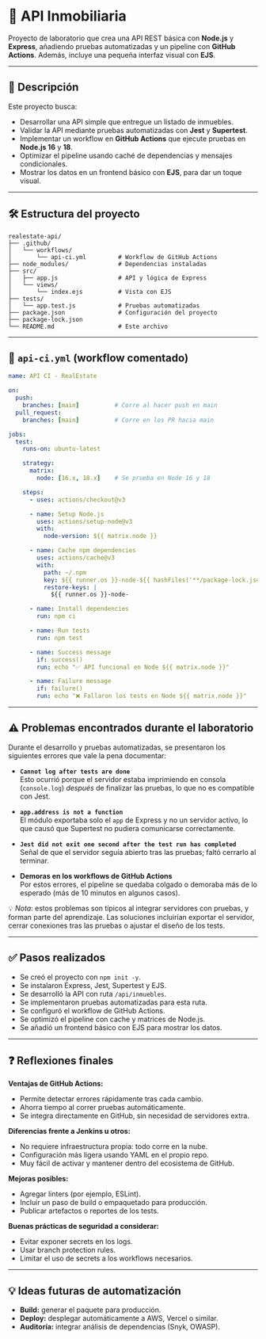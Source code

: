 
# 🚀 API Inmobiliaria

Proyecto de laboratorio que crea una API REST básica con **Node.js** y **Express**, añadiendo pruebas automatizadas y un pipeline con **GitHub Actions**. Además, incluye una pequeña interfaz visual con **EJS**.

---

## 📌 Descripción

Este proyecto busca:

- Desarrollar una API simple que entregue un listado de inmuebles.
- Validar la API mediante pruebas automatizadas con **Jest** y **Supertest**.
- Implementar un workflow en **GitHub Actions** que ejecute pruebas en **Node.js 16** y **18**.
- Optimizar el pipeline usando caché de dependencias y mensajes condicionales.
- Mostrar los datos en un frontend básico con **EJS**, para dar un toque visual.

---

## 🛠 Estructura del proyecto

```
realestate-api/
├── .github/
│   └── workflows/
│       └── api-ci.yml         # Workflow de GitHub Actions
├── node_modules/              # Dependencias instaladas
├── src/
│   ├── app.js                 # API y lógica de Express
│   └── views/
│       └── index.ejs          # Vista con EJS
├── tests/
│   └── app.test.js            # Pruebas automatizadas
├── package.json               # Configuración del proyecto
├── package-lock.json
└── README.md                  # Este archivo
```

---

## 🚦 `api-ci.yml` (workflow comentado)

```yaml
name: API CI - RealEstate

on:
  push:
    branches: [main]          # Corre al hacer push en main
  pull_request:
    branches: [main]          # Corre en los PR hacia main

jobs:
  test:
    runs-on: ubuntu-latest

    strategy:
      matrix:
        node: [16.x, 18.x]    # Se prueba en Node 16 y 18

    steps:
      - uses: actions/checkout@v3

      - name: Setup Node.js
        uses: actions/setup-node@v3
        with:
          node-version: ${{ matrix.node }}

      - name: Cache npm dependencies
        uses: actions/cache@v3
        with:
          path: ~/.npm
          key: ${{ runner.os }}-node-${{ hashFiles('**/package-lock.json') }}
          restore-keys: |
            ${{ runner.os }}-node-

      - name: Install dependencies
        run: npm ci

      - name: Run tests
        run: npm test

      - name: Success message
        if: success()
        run: echo "✅ API funcional en Node ${{ matrix.node }}"

      - name: Failure message
        if: failure()
        run: echo "❌ Fallaron los tests en Node ${{ matrix.node }}"
```

---

## ⚠️ Problemas encontrados durante el laboratorio

Durante el desarrollo y pruebas automatizadas, se presentaron los siguientes errores que vale la pena documentar:

- **`Cannot log after tests are done`**  
  Esto ocurrió porque el servidor estaba imprimiendo en consola (`console.log`) *después* de finalizar las pruebas, lo que no es compatible con Jest.

- **`app.address is not a function`**  
  El módulo exportaba solo el `app` de Express y no un servidor activo, lo que causó que Supertest no pudiera comunicarse correctamente.

- **`Jest did not exit one second after the test run has completed`**  
  Señal de que el servidor seguía abierto tras las pruebas; faltó cerrarlo al terminar.

- **Demoras en los workflows de GitHub Actions**  
  Por estos errores, el pipeline se quedaba colgado o demoraba más de lo esperado (más de 10 minutos en algunos casos).

💡 *Nota*: estos problemas son típicos al integrar servidores con pruebas, y forman parte del aprendizaje. Las soluciones incluirían exportar el servidor, cerrar conexiones tras las pruebas o ajustar el diseño de los tests.

---

## ✅ Pasos realizados

- Se creó el proyecto con `npm init -y`.
- Se instalaron Express, Jest, Supertest y EJS.
- Se desarrolló la API con ruta `/api/inmuebles`.
- Se implementaron pruebas automatizadas para esta ruta.
- Se configuró el workflow de GitHub Actions.
- Se optimizó el pipeline con cache y matrices de Node.js.
- Se añadió un frontend básico con EJS para mostrar los datos.

---

## ❓ Reflexiones finales

**Ventajas de GitHub Actions:**  
- Permite detectar errores rápidamente tras cada cambio.
- Ahorra tiempo al correr pruebas automáticamente.
- Se integra directamente en GitHub, sin necesidad de servidores extra.

**Diferencias frente a Jenkins u otros:**  
- No requiere infraestructura propia: todo corre en la nube.
- Configuración más ligera usando YAML en el propio repo.
- Muy fácil de activar y mantener dentro del ecosistema de GitHub.

**Mejoras posibles:**  
- Agregar linters (por ejemplo, ESLint).
- Incluir un paso de build o empaquetado para producción.
- Publicar artefactos o reportes de los tests.

**Buenas prácticas de seguridad a considerar:**  
- Evitar exponer secrets en los logs.
- Usar branch protection rules.
- Limitar el uso de secrets a los workflows necesarios.

---

## 💡 Ideas futuras de automatización

- **Build:** generar el paquete para producción.
- **Deploy:** desplegar automáticamente a AWS, Vercel o similar.
- **Auditoría:** integrar análisis de dependencias (Snyk, OWASP).
